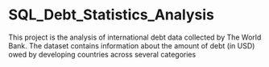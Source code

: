 # SQL_Debt_Statistics_Analysis
This project is the analysis of international debt data collected by The World Bank. The dataset contains information about the amount of debt (in USD) owed by developing countries across several categories

